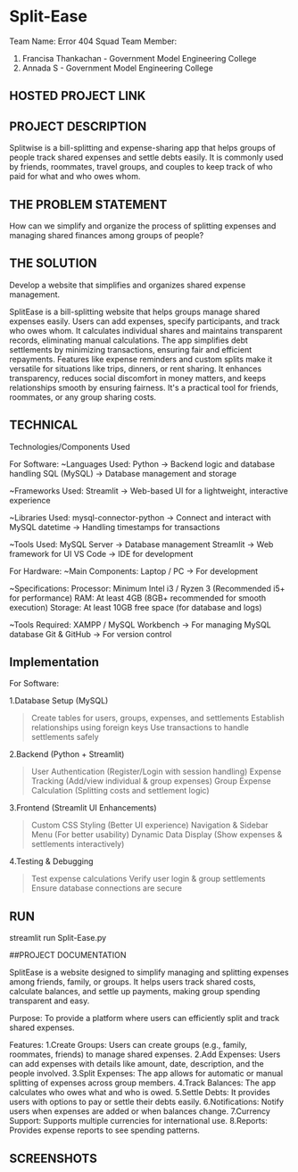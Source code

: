 # Split-Ease
Team Name: Error 404 Squad
Team Member:
1. Francisa Thankachan - Government Model Engineering College
2. Annada S - Government Model Engineering College

## HOSTED PROJECT LINK

## PROJECT DESCRIPTION
Splitwise is a bill-splitting and expense-sharing app that helps groups of people track shared expenses and settle debts easily. It is commonly used by friends, roommates, travel groups, and couples to keep track of who paid for what and who owes whom.

## THE PROBLEM STATEMENT
How can we simplify and organize the process of splitting expenses and managing shared finances among groups of people?

## THE SOLUTION
Develop a website that simplifies and organizes shared expense management.

SplitEase is a bill-splitting website that helps groups manage shared expenses easily. Users can add expenses, specify participants, and track who owes whom. It calculates individual shares and maintains transparent records, eliminating manual calculations. The app simplifies debt settlements by minimizing transactions, ensuring fair and efficient repayments. Features like expense reminders and custom splits make it versatile for situations like trips, dinners, or rent sharing. It enhances transparency, reduces social discomfort in money matters, and keeps relationships smooth by ensuring fairness. It's a practical tool for friends, roommates, or any group sharing costs.

## TECHNICAL
Technologies/Components Used

For Software:
~Languages Used:
Python → Backend logic and database handling
SQL (MySQL) → Database management and storage

~Frameworks Used:
Streamlit → Web-based UI for a lightweight, interactive experience

~Libraries Used:
mysql-connector-python → Connect and interact with MySQL
datetime → Handling timestamps for transactions

~Tools Used:
MySQL Server → Database management
Streamlit → Web framework for UI
VS Code → IDE for development

For Hardware:
~Main Components:
Laptop / PC → For development

~Specifications:
Processor: Minimum Intel i3 / Ryzen 3 (Recommended i5+ for performance)
RAM: At least 4GB (8GB+ recommended for smooth execution)
Storage: At least 10GB free space (for database and logs)

~Tools Required:
XAMPP / MySQL Workbench → For managing MySQL database
Git & GitHub → For version control

## Implementation
For Software:

1.Database Setup (MySQL)
>Create tables for users, groups, expenses, and settlements
>Establish relationships using foreign keys
>Use transactions to handle settlements safely

2️.Backend (Python + Streamlit)
>User Authentication (Register/Login with session handling)
>Expense Tracking (Add/view individual & group expenses)
>Group Expense Calculation (Splitting costs and settlement logic)

3️.Frontend (Streamlit UI Enhancements)
>Custom CSS Styling (Better UI experience)
>Navigation & Sidebar Menu (For better usability)
>Dynamic Data Display (Show expenses & settlements interactively)

4️.Testing & Debugging
>Test expense calculations
>Verify user login & group settlements
>Ensure database connections are secure

## RUN
streamlit run Split-Ease.py

##PROJECT DOCUMENTATION

SplitEase is a website designed to simplify managing and splitting expenses among friends, family, or groups. It helps users track shared costs, calculate balances, and settle up payments, making group spending transparent and easy.

Purpose:
To provide a platform where users can efficiently split and track shared expenses.

Features:
1.Create Groups: Users can create groups (e.g., family, roommates, friends) to manage shared expenses.
2.Add Expenses: Users can add expenses with details like amount, date, description, and the people involved.
3.Split Expenses: The app allows for automatic or manual splitting of expenses across group members.
4.Track Balances: The app calculates who owes what and who is owed.
5.Settle Debts: It provides users with options to pay or settle their debts easily.
6.Notifications: Notify users when expenses are added or when balances change.
7.Currency Support: Supports multiple currencies for international use.
8.Reports: Provides expense reports to see spending patterns.

## SCREENSHOTS






